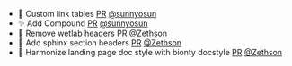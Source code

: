 - 🎨 Custom link tables [PR](https://github.com/laminlabs/wetlab/pull/68) [@sunnyosun](https://github.com/sunnyosun)
- ✨ Add Compound [PR](https://github.com/laminlabs/wetlab/pull/63) [@sunnyosun](https://github.com/sunnyosun)
- 📝 Remove wetlab headers [PR](https://github.com/laminlabs/wetlab/pull/67) [@Zethson](https://github.com/Zethson)
- 📝 Add sphinx section headers [PR](https://github.com/laminlabs/wetlab/pull/66) [@Zethson](https://github.com/Zethson)
- 📝 Harmonize landing page doc style with bionty docstyle [PR](https://github.com/laminlabs/wetlab/pull/65) [@Zethson](https://github.com/Zethson)
